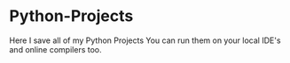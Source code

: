 # Python-Projects
Here I save all of my Python Projects
You can run them on your local IDE's and online compilers too.
